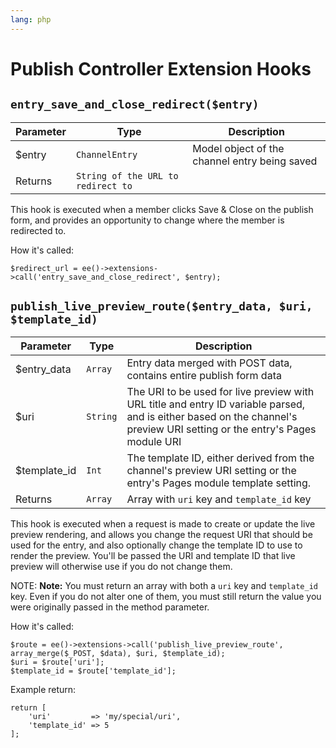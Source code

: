 ```yaml
---
lang: php
---
```


<!--
    This source file is part of the open source project
    ExpressionEngine User Guide (https://github.com/ExpressionEngine/ExpressionEngine-User-Guide)

    @link      https://expressionengine.com/
    @copyright Copyright (c) 2003-2020, Packet Tide, LLC (https://packettide.com)
    @license   https://expressionengine.com/license Licensed under Apache License, Version 2.0
-->

# Publish Controller Extension Hooks

## `entry_save_and_close_redirect($entry)`

| Parameter | Type                               | Description                                   |
| --------- | ---------------------------------- | --------------------------------------------- |
| \$entry   | `ChannelEntry`                     | Model object of the channel entry being saved |
| Returns   | `String of the URL to redirect to` |                                               |

This hook is executed when a member clicks Save & Close on the publish form, and provides an opportunity to change where the member is redirected to.

How it's called:

    $redirect_url = ee()->extensions->call('entry_save_and_close_redirect', $entry);

## `publish_live_preview_route($entry_data, $uri, $template_id)`

| Parameter     | Type     | Description                                                                                                                                                               |
| ------------- | -------- | ------------------------------------------------------------------------------------------------------------------------------------------------------------------------- |
| \$entry_data  | `Array`  | Entry data merged with POST data, contains entire publish form data                                                                                                       |
| \$uri         | `String` | The URI to be used for live preview with URL title and entry ID variable parsed, and is either based on the channel's preview URI setting or the entry's Pages module URI |
| \$template_id | `Int`    | The template ID, either derived from the channel's preview URI setting or the entry's Pages module template setting.                                                      |
| Returns       | `Array`  | Array with `uri` key and `template_id` key                                                                                                                                |

This hook is executed when a request is made to create or update the live preview rendering, and allows you change the request URI that should be used for the entry, and also optionally change the template ID to use to render the preview. You'll be passed the URI and template ID that live preview will otherwise use if you do not change them.

NOTE: **Note:** You must return an array with both a `uri` key and `template_id` key. Even if you do not alter one of them, you must still return the value you were originally passed in the method parameter.

How it's called:

    $route = ee()->extensions->call('publish_live_preview_route', array_merge($_POST, $data), $uri, $template_id);
    $uri = $route['uri'];
    $template_id = $route['template_id'];

Example return:

    return [
        'uri'         => 'my/special/uri',
        'template_id' => 5
    ];
